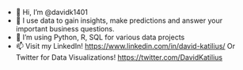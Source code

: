 - 👋 Hi, I’m @davidk1401
- 👀 I use data to gain insights, make predictions and answer your important business questions.
- 🌱 I’m using Python, R, SQL for various data projects
- 📫 Visit my LinkedIn! https://www.linkedin.com/in/david-katilius/
Or Twitter for Data Visualizations! https://twitter.com/DavidKatilius

<!---
davidk1401/davidk1401 is a ✨ special ✨ repository because its `README.md` (this file) appears on your GitHub profile.
You can click the Preview link to take a look at your changes.
--->
